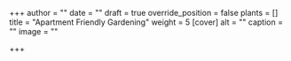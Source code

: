 +++
author = ""
date = ""
draft = true
override_position = false
plants = []
title = "Apartment Friendly Gardening"
weight = 5
[cover]
alt = ""
caption = ""
image = ""

+++
